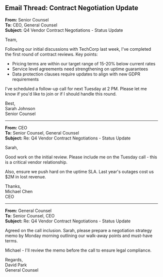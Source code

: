 ## Email Thread: Contract Negotiation Update

**From:** Senior Counsel  
**To:** CEO, General Counsel  
**Subject:** Q4 Vendor Contract Negotiations - Status Update  

Team,

Following our initial discussions with TechCorp last week, I've completed the first round of contract reviews. Key points:

- Pricing terms are within our target range of 15-20% below current rates
- Service level agreements need strengthening on uptime guarantees  
- Data protection clauses require updates to align with new GDPR requirements

I've scheduled a follow-up call for next Tuesday at 2 PM. Please let me know if you'd like to join or if I should handle this round.

Best,  
Sarah Johnson  
Senior Counsel  

---

**From:** CEO  
**To:** Senior Counsel, General Counsel  
**Subject:** Re: Q4 Vendor Contract Negotiations - Status Update  

Sarah,

Good work on the initial review. Please include me on the Tuesday call - this is a critical vendor relationship.

Also, ensure we push hard on the uptime SLA. Last year's outages cost us $2M in lost revenue.

Thanks,  
Michael Chen  
CEO  

---

**From:** General Counsel  
**To:** Senior Counsel, CEO  
**Subject:** Re: Q4 Vendor Contract Negotiations - Status Update  

Agreed on the call inclusion. Sarah, please prepare a negotiation strategy memo by Monday morning outlining our walk-away points and must-have terms.

Michael - I'll review the memo before the call to ensure legal compliance.

Regards,  
David Park  
General Counsel
